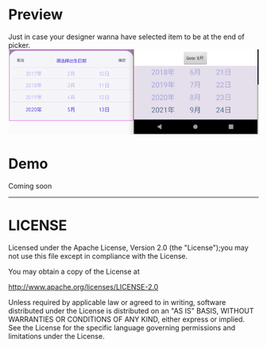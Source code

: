 # Preview
Just in case your designer wanna have selected item to be at the end of picker.
![Preview](https://github.com/foxbunlong/WheelPicker/blob/master/Previews/main/Preview.png)

# Demo
Coming soon
<!-- [WheelPicke.APK](https://github.com/AigeStudio/WheelPicker/blob/master/APK/Demo.apk) -->

***

# LICENSE
Licensed under the Apache License, Version 2.0 (the "License");you may not use this file except in compliance with the License.

You may obtain a copy of the License at

http://www.apache.org/licenses/LICENSE-2.0

Unless required by applicable law or agreed to in writing, software distributed under the License is distributed on an "AS IS" BASIS, WITHOUT WARRANTIES OR CONDITIONS OF ANY KIND, either express or implied. See the License for the specific language governing permissions and limitations under the License.

